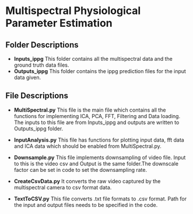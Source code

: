 # Multispectral Physiological Parameter Estimation
## **Folder Descriptions**
- **Inputs_ippg**
This folder contains all the multispectral data and the ground truth data files.
- **Outputs_ippg**
This folder contains the ippg prediction files for the input data given. 

## **File Descriptions**
- **MultiSpectral.py**
    This file is the main file which contains all the functions for implementing ICA, PCA, FFT, Filtering and Data loading. The inputs to this file are from Inputs_ippg and outputs are written to Outputs_ippg folder.

- **InputAnalysis.py**
    This file has functions for plotting input data, fft data and ICA data which should be enabled from MultiSpectral.py. 

- **Downsample.py**
    This file implements downsampling of video file. Input to this is the video csv and Output is the same folder.The downscale factor can be set in code to set the downsampling rate.

- **CreateCsvData.py**
    It converts the raw video captured by the multispectral camera to csv format data.
    
- **TextToCSV.py**
     This file converts .txt file formats to .csv format. Path for the input and output files needs to be specified in the code.




